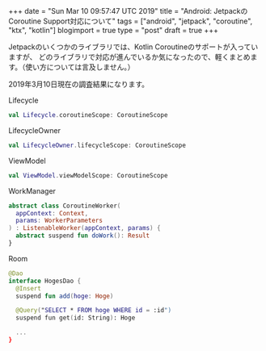 +++
date = "Sun Mar 10 09:57:47 UTC 2019"
title = "Android: JetpackのCoroutine Support対応について"
tags = ["android", "jetpack", "coroutine", "ktx", "kotlin"]
blogimport = true
type = "post"
draft = true
+++

Jetpackのいくつかのライブラリでは、Kotlin Coroutineのサポートが入っていますが、
どのライブラリで対応が進んでいるか気になったので、軽くまとめます。（使い方については言及しません。）

2019年3月10日現在の調査結果になります。

Lifecycle

```kotlin
val Lifecycle.coroutineScope: CoroutineScope
```

LifecycleOwner

```kotlin
val LifecycleOwner.lifecycleScope: CoroutineScope
```

ViewModel

```kotlin
val ViewModel.viewModelScope: CoroutineScope
```

WorkManager
```kotlin
abstract class CoroutineWorker(
  appContext: Context,
  params: WorkerParameters
) : ListenableWorker(appContext, params) {
  abstract suspend fun doWork(): Result
}
```

Room
```kotlin
@Dao
interface HogesDao {
  @Insert
  suspend fun add(hoge: Hoge)

  @Query("SELECT * FROM hoge WHERE id = :id")
  suspend fun get(id: String): Hoge

  ...
}
```
